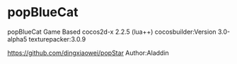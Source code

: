 popBlueCat
=======

popBlueCat Game Based cocos2d-x 2.2.5 (lua++)
cocosbuilder:Version 3.0-alpha5
texturepacker:3.0.9

https://github.com/dingxiaowei/popStar
Author:Aladdin